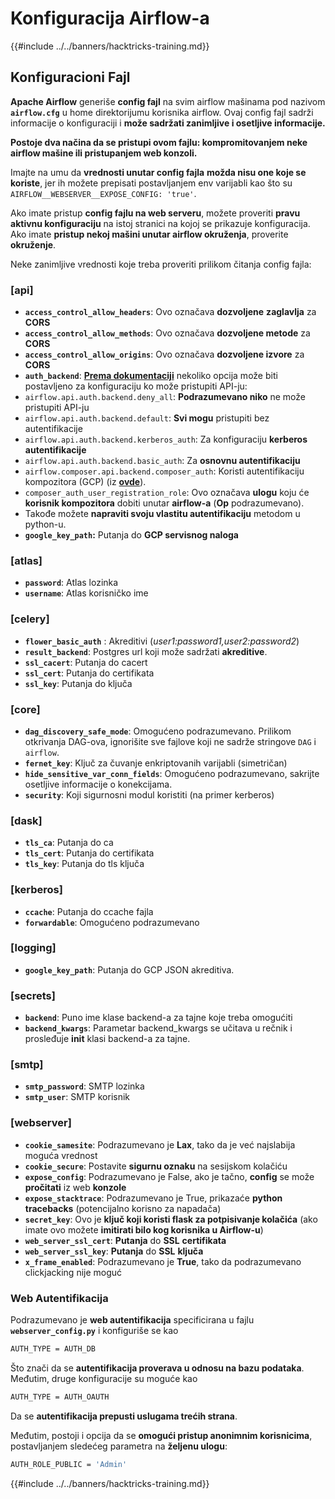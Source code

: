 # Konfiguracija Airflow-a

{{#include ../../banners/hacktricks-training.md}}

## Konfiguracioni Fajl

**Apache Airflow** generiše **config fajl** na svim airflow mašinama pod nazivom **`airflow.cfg`** u home direktorijumu korisnika airflow. Ovaj config fajl sadrži informacije o konfiguraciji i **može sadržati zanimljive i osetljive informacije.**

**Postoje dva načina da se pristupi ovom fajlu: kompromitovanjem neke airflow mašine ili pristupanjem web konzoli.**

Imajte na umu da **vrednosti unutar config fajla** **možda nisu one koje se koriste**, jer ih možete prepisati postavljanjem env varijabli kao što su `AIRFLOW__WEBSERVER__EXPOSE_CONFIG: 'true'`.

Ako imate pristup **config fajlu na web serveru**, možete proveriti **pravu aktivnu konfiguraciju** na istoj stranici na kojoj se prikazuje konfiguracija.\
Ako imate **pristup nekoj mašini unutar airflow okruženja**, proverite **okruženje**.

Neke zanimljive vrednosti koje treba proveriti prilikom čitanja config fajla:

### \[api]

- **`access_control_allow_headers`**: Ovo označava **dozvoljene** **zaglavlja** za **CORS**
- **`access_control_allow_methods`**: Ovo označava **dozvoljene metode** za **CORS**
- **`access_control_allow_origins`**: Ovo označava **dozvoljene izvore** za **CORS**
- **`auth_backend`**: [**Prema dokumentaciji**](https://airflow.apache.org/docs/apache-airflow/stable/security/api.html) nekoliko opcija može biti postavljeno za konfiguraciju ko može pristupiti API-ju:
- `airflow.api.auth.backend.deny_all`: **Podrazumevano niko** ne može pristupiti API-ju
- `airflow.api.auth.backend.default`: **Svi mogu** pristupiti bez autentifikacije
- `airflow.api.auth.backend.kerberos_auth`: Za konfiguraciju **kerberos autentifikacije**
- `airflow.api.auth.backend.basic_auth`: Za **osnovnu autentifikaciju**
- `airflow.composer.api.backend.composer_auth`: Koristi autentifikaciju kompozitora (GCP) (iz [**ovde**](https://cloud.google.com/composer/docs/access-airflow-api)).
- `composer_auth_user_registration_role`: Ovo označava **ulogu** koju će **korisnik kompozitora** dobiti unutar **airflow-a** (**Op** podrazumevano).
- Takođe možete **napraviti svoju vlastitu autentifikaciju** metodom u python-u.
- **`google_key_path`:** Putanja do **GCP servisnog naloga**

### **\[atlas]**

- **`password`**: Atlas lozinka
- **`username`**: Atlas korisničko ime

### \[celery]

- **`flower_basic_auth`** : Akreditivi (_user1:password1,user2:password2_)
- **`result_backend`**: Postgres url koji može sadržati **akreditive**.
- **`ssl_cacert`**: Putanja do cacert
- **`ssl_cert`**: Putanja do certifikata
- **`ssl_key`**: Putanja do ključa

### \[core]

- **`dag_discovery_safe_mode`**: Omogućeno podrazumevano. Prilikom otkrivanja DAG-ova, ignorišite sve fajlove koji ne sadrže stringove `DAG` i `airflow`.
- **`fernet_key`**: Ključ za čuvanje enkriptovanih varijabli (simetričan)
- **`hide_sensitive_var_conn_fields`**: Omogućeno podrazumevano, sakrijte osetljive informacije o konekcijama.
- **`security`**: Koji sigurnosni modul koristiti (na primer kerberos)

### \[dask]

- **`tls_ca`**: Putanja do ca
- **`tls_cert`**: Putanja do certifikata
- **`tls_key`**: Putanja do tls ključa

### \[kerberos]

- **`ccache`**: Putanja do ccache fajla
- **`forwardable`**: Omogućeno podrazumevano

### \[logging]

- **`google_key_path`**: Putanja do GCP JSON akreditiva.

### \[secrets]

- **`backend`**: Puno ime klase backend-a za tajne koje treba omogućiti
- **`backend_kwargs`**: Parametar backend_kwargs se učitava u rečnik i prosleđuje **init** klasi backend-a za tajne.

### \[smtp]

- **`smtp_password`**: SMTP lozinka
- **`smtp_user`**: SMTP korisnik

### \[webserver]

- **`cookie_samesite`**: Podrazumevano je **Lax**, tako da je već najslabija moguća vrednost
- **`cookie_secure`**: Postavite **sigurnu oznaku** na sesijskom kolačiću
- **`expose_config`**: Podrazumevano je False, ako je tačno, **config** se može **pročitati** iz web **konzole**
- **`expose_stacktrace`**: Podrazumevano je True, prikazaće **python tracebacks** (potencijalno korisno za napadača)
- **`secret_key`**: Ovo je **ključ koji koristi flask za potpisivanje kolačića** (ako imate ovo možete **imitirati bilo kog korisnika u Airflow-u**)
- **`web_server_ssl_cert`**: **Putanja** do **SSL** **certifikata**
- **`web_server_ssl_key`**: **Putanja** do **SSL** **ključa**
- **`x_frame_enabled`**: Podrazumevano je **True**, tako da podrazumevano clickjacking nije moguć

### Web Autentifikacija

Podrazumevano je **web autentifikacija** specificirana u fajlu **`webserver_config.py`** i konfiguriše se kao
```bash
AUTH_TYPE = AUTH_DB
```
Što znači da se **autentifikacija proverava u odnosu na bazu podataka**. Međutim, druge konfiguracije su moguće kao
```bash
AUTH_TYPE = AUTH_OAUTH
```
Da se **autentifikacija prepusti uslugama trećih strana**.

Međutim, postoji i opcija da se **omogući pristup anonimnim korisnicima**, postavljanjem sledećeg parametra na **željenu ulogu**:
```bash
AUTH_ROLE_PUBLIC = 'Admin'
```
{{#include ../../banners/hacktricks-training.md}}
